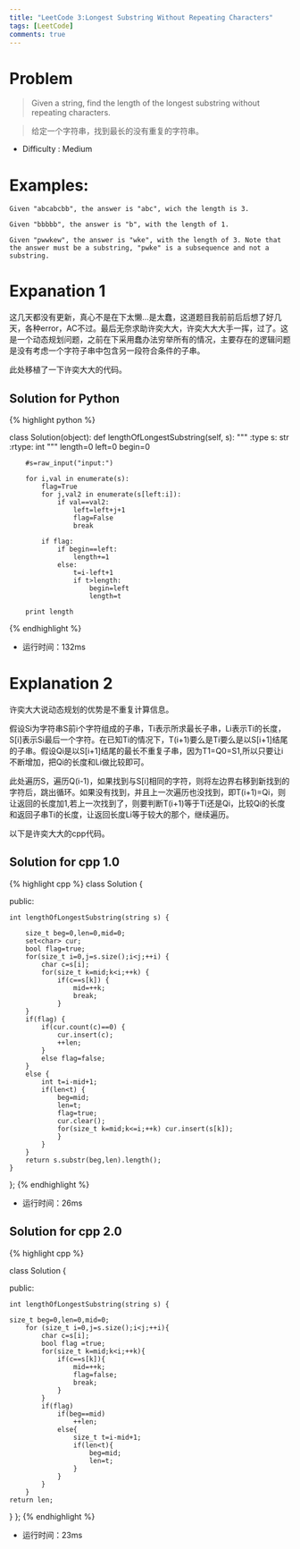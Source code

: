 ```yaml
---
title: "LeetCode 3:Longest Substring Without Repeating Characters"
tags: [LeetCode]
comments: true
---
```


# Problem

> Given a string, find the length of the longest substring without repeating characters.

> 给定一个字符串，找到最长的没有重复的字符串。

* Difficulty : Medium

# Examples:

```
Given "abcabcbb", the answer is "abc", wich the length is 3.

Given "bbbbb", the answer is "b", with the length of 1.

Given "pwwkew", the answer is "wke", with the length of 3. Note that the answer must be a substring, "pwke" is a subsequence and not a substring.

```

# Expanation 1
这几天都没有更新，真心不是在下太懒...是太蠢，这道题目我前前后后想了好几天，各种error，AC不过。最后无奈求助许奕大大，许奕大大大手一挥，过了。这是一个动态规划问题，之前在下采用蠢办法穷举所有的情况，主要存在的逻辑问题是没有考虑一个字符子串中包含另一段符合条件的子串。

此处移植了一下许奕大大的代码。


## Solution for Python
{% highlight python %}

class Solution(object):
    def lengthOfLongestSubstring(self, s):
        """
        :type s: str
        :rtype: int
        """
        length=0
        left=0
        begin=0
        
        #s=raw_input("input:")
        
        for i,val in enumerate(s):
            flag=True
            for j,val2 in enumerate(s[left:i]):
                if val==val2:
                    left=left+j+1
                    flag=False
                    break
        
            if flag:
                if begin==left:
                    length+=1
                else:
                    t=i-left+1
                    if t>length:
                        begin=left
                        length=t
        
        print length         

      
{% endhighlight %}

* 运行时间：132ms

# Explanation 2
许奕大大说动态规划的优势是不重复计算信息。

假设Si为字符串S前i个字符组成的子串，Ti表示所求最长子串，Li表示Ti的长度，S[i]表示Si最后一个字符。在已知Ti的情况下，T(i+1)要么是Ti要么是以S[i+1]结尾的子串。假设Qi是以S[i+1]结尾的最长不重复子串，因为T1=Q0=S1,所以只要让i不断增加，把Qi的长度和Li做比较即可。

此处遍历S，遍历Q(i-1)，如果找到与S[i]相同的字符，则将左边界右移到新找到的字符后，跳出循环。如果没有找到，并且上一次遍历也没找到，即T(i+1)=Qi，则让返回的长度加1,若上一次找到了，则要判断T(i+1)等于Ti还是Qi，比较Qi的长度和返回子串Ti的长度，让返回长度Li等于较大的那个，继续遍历。

以下是许奕大大的cpp代码。

## Solution for cpp 1.0
{% highlight cpp %}
class Solution {

public:

    int lengthOfLongestSubstring(string s) {

		size_t beg=0,len=0,mid=0;
		set<char> cur;
		bool flag=true;
		for(size_t i=0,j=s.size();i<j;++i) {
			char c=s[i];
			for(size_t k=mid;k<i;++k) {
				if(c==s[k])	{
					mid=++k;
					break;
				}
		}
		if(flag) {
			if(cur.count(c)==0) {
				cur.insert(c);
				++len;
			}
			else flag=false;
		}
		else {
			int t=i-mid+1;
			if(len<t) {
				beg=mid;
				len=t;
				flag=true;
				cur.clear();
				for(size_t k=mid;k<=i;++k) cur.insert(s[k]);
				}
			}
		}
		return s.substr(beg,len).length();
    }
};
{% endhighlight %}

* 运行时间：26ms

## Solution for cpp 2.0

{% highlight cpp %}

class Solution {

public:

    int lengthOfLongestSubstring(string s) {

	size_t beg=0,len=0,mid=0;
		for (size_t i=0,j=s.size();i<j;++i){
			char c=s[i];
			bool flag =true;
			for(size_t k=mid;k<i;++k){
				if(c==s[k]){
					mid=++k;
					flag=false;
					break;
				}
			}
			if(flag)
				if(beg==mid)
					++len;
				else{
					size_t t=i-mid+1;
					if(len<t){
						beg=mid;
						len=t;
					}
				}
			}
		}
	return len;
}
};
	{% endhighlight %}

* 运行时间：23ms
